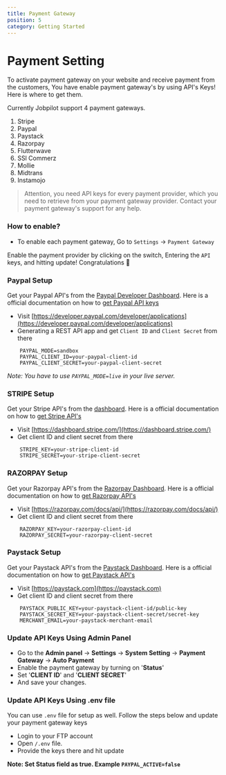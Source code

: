 ```yaml
---
title: Payment Gateway
position: 5
category: Getting Started
---
```


# Payment Setting
To activate payment gateway on your website and receive payment from the customers, You have enable payment gateway's by using API's Keys! Here is where to get them. 

Currently Jobpilot support 4 payment gateways.
1. Stripe
2. Paypal
3. Paystack
4. Razorpay
5. Flutterwave
5. SSl Commerz
5. Mollie
5. Midtrans
5. Instamojo


> Attention, you need API keys for every payment provider, which you need to retrieve from your payment gateway provider. Contact your payment gateway's support for any help.

### How to enable?
- To enable each payment gateway, Go to `Settings` -> `Payment Gateway`

Enable the payment provider by clicking on the switch, Entering the `API` keys, and hitting update! Congratulations 🎉

### Paypal Setup

Get your Paypal API's from the [Paypal Developer Dashboard](https://developer.paypal.com/developer/applications). Here is a official documentation on how to [get Paypal API keys](https://developer.paypal.com/home/)

- Visit  [https://developer.paypal.com/developer/applications](https://developer.paypal.com/developer/applications)
- Generating a REST API app and get `Client ID` and `Client Secret` from there

```
    PAYPAL_MODE=sandbox
    PAYPAL_CLIENT_ID=your-paypal-client-id
    PAYPAL_CLIENT_SECRET=your-paypal-client-secret
```
*Note: You have to use `PAYPAL_MODE=live` in your live server.*

### STRIPE Setup
Get your Stripe API's from the [dashboard](https://dashboard.stripe.com/). Here is a official documentation on how to [get Stripe API's](https://stripe.com/docs/keys)

- Visit  [https://dashboard.stripe.com/](https://dashboard.stripe.com/)
- Get client ID and client secret from there

```
    STRIPE_KEY=your-stripe-client-id
    STRIPE_SECRET=your-stripe-client-secret
```

### RAZORPAY Setup
Get your Razorpay API's from the [Razorpay Dashboard](https://razorpay.com/). Here is a official documentation on how to [get Razorpay API's](https://razorpay.com/docs/api/)

- Visit  [https://razorpay.com/docs/api/](https://razorpay.com/docs/api/)
- Get client ID and client secret from there


```
    RAZORPAY_KEY=your-razorpay-client-id
    RAZORPAY_SECRET=your-razorpay-client-secret
```

### Paystack Setup
Get your Paystack API's from the [Paystack Dashboard](https://paystack.com). Here is a official documentation on how to [get Paystack API's](https://paystack.zendesk.com/hc/en-us/articles/360011508199-How-do-I-generate-new-API-keys)

- Visit  [https://paystack.com](https://paystack.com)
- Get client ID and client secret from there


```
    PAYSTACK_PUBLIC_KEY=your-paystack-client-id/public-key
    PAYSTACK_SECRET_KEY=your-paystack-client-secret/secret-key
    MERCHANT_EMAIL=your-paystack-merchant-email
```
### Update API Keys Using Admin Panel

- Go to the **Admin panel** -> **Settings** -> **System Setting** -> **Payment Gateway** -> **Auto Payment**
- Enable the payment gateway by turning on '**Status**'
- Set '**CLIENT ID**' and '**CLIENT SECRET**'
- And save your changes.

### Update API Keys Using .env file
You can use `.env` file for setup as well. Follow the steps below and update your payment gateway keys

- Login to your FTP account
- Open `/.env` file.
- Provide the keys there and hit update

**Note: Set Status field as true. Example `PAYPAL_ACTIVE=false`**
